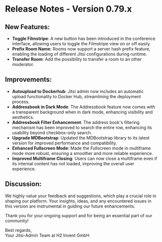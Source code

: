 # Release Notes - Version 0.79.x

## New Features:
- **Toggle Filmstripe**: A new button has been introduced in the conference interface, allowing users to toggle the Filmstripe view on or off easily.
- **Prefix Room Name**: Rooms now support a server hash prefix feature, enabling the loading of different Jitsi configurations during runtime.
- **Transfer Room**: Add the possibility to transfer a room to an other moderator.
## Improvements:
- **Autoupload to Dockerhub**: Jitsi admin now includes an automatic upload functionality to Docker Hub, streamlining the deployment process.
- **Addressbook in Dark Mode**: The Addressbook feature now comes with a transparent background when in dark mode, enhancing visibility and aesthetics.
- **Addressbook Filter Enhancement**: The address book's filtering mechanism has been improved to search the entire row, enhancing its usability beyond checkbox-only search.
- **Upgrade MDBootstrap**: Updated the MDBootstrap library to its latest version for improved performance and compatibility.
- **Enhanced Fullscreen Mode**: Made the Fullscreen mode in multiframe mode more robust, ensuring a smoother and more reliable experience.
- **Improved Multiframe Closing**: Users can now close a multiframe even if its internal content has not loaded, improving the overall user experience.

## Discussion:
We highly value your feedback and suggestions, which play a crucial role in shaping our platform. Your insights, ideas, and any encountered issues in this version are instrumental in guiding our future enhancements.

Thank you for your ongoing support and for being an essential part of our community!

Best regards,  
Your Jitsi-Admin Team at H2 Invent GmbH